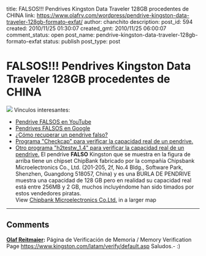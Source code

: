 title: FALSOS!!! Pendrives Kingston Data Traveler 128GB procedentes de CHINA
link: https://www.olafrv.com/wordpress/pendrive-kingston-data-traveler-128gb-formato-exfat/
author: chanchito
description: 
post_id: 594
created: 2010/11/25 01:30:07
created_gmt: 2010/11/25 06:00:07
comment_status: open
post_name: pendrive-kingston-data-traveler-128gb-formato-exfat
status: publish
post_type: post

# FALSOS!!! Pendrives Kingston Data Traveler 128GB procedentes de CHINA

![](https://blog.olafrv.com/wp-content/uploads/2010/11/black-264x300.jpg) Vínculos interesantes: 

  * [Pendrive FALSOS en YouTube](https://www.youtube.com/results?search_query=fake+pendrive+128+gb&aq=f)
  * [Pendrives FALSOS en Google](https://www.google.co.ve/search?hl=es&q=fake+pendrive+128gb&aq=f&aqi=&aql=&oq=&gs_rfai=)
  * [¿Cómo recuperar un pendrive falso?](https://new.taringa.net/posts/downloads/5607970/Recupera-Tu-Pendrive-Falso-Con-Gparted.html)
  * [Programa "Checkcap" para verificar la capacidad real de un pendrive.](https://blog.olafrv.com/wp-content/uploads/2010/11/checkcap.zip)
  * [Otro programa "h2testw_1.4" para verificar la capacidad real de un pendrive.](https://blog.olafrv.com/wp-content/uploads/2010/11/h2testw_1.4.zip)
El pendrive **FALSO** Kingston que se muestra en la figura de arriba tiene un chipset ChipBank fabricado por la compañía Chipsbank Microelectronics Co., Ltd. (201-205, 2f, No.4 Bldg., Software Park, Shenzhen, Guangdong 518057, China) y es una BURLA DE PENDRIVE muestra una capacidad de 128 GB pero en realidad su capacidad real está entre 256MB y 2 GB, muchos incluyéndome han sido timados por estos vendedores piratas.   
View [Chipbank Microelectronics Co.Ltd.](https://maps.google.com/maps/ms?ie=UTF8&hl=en&msa=0&msid=109065400486071197339.000495ece6688dfb4d090&ll=22.551879,114.061432&spn=0.027744,0.036478&z=14&iwloc=000495ece9ff4ae64920c&source=embed) in a larger map   


* * *

## Comments

**[Olaf Reitmaier](#2566 "2010-12-21 17:04:25"):** Página de Verificación de Memoria / Memory Verification Page https://www.kingston.com/latam/verify/default.asp Saludos.- :)

